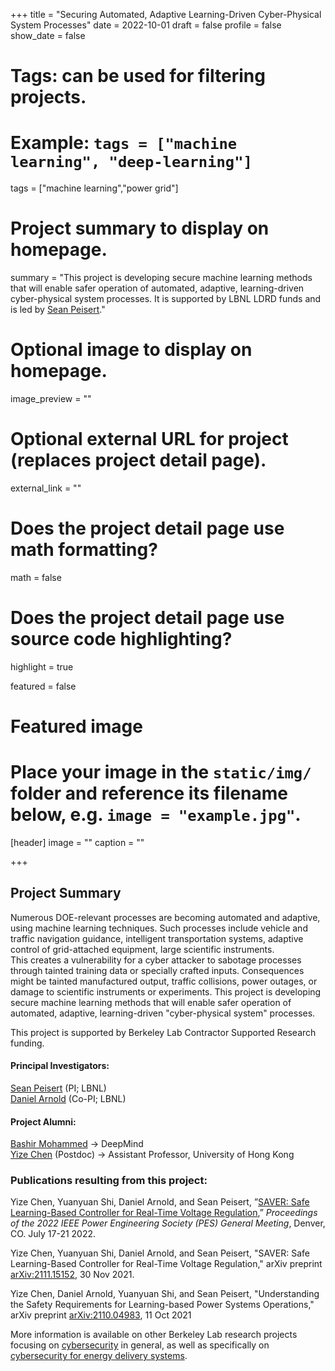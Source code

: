 +++
title = "Securing Automated, Adaptive Learning-Driven Cyber-Physical System Processes"
date = 2022-10-01
draft = false
profile = false
show_date = false

# Tags: can be used for filtering projects.
# Example: `tags = ["machine learning", "deep-learning"]`
tags = ["machine learning","power grid"]

# Project summary to display on homepage.
summary = "This project is developing secure machine learning methods that will enable safer operation of automated, adaptive, learning-driven cyber-physical system processes.  It is supported by LBNL LDRD funds and is led by [Sean Peisert](https://www.cs.ucdavis.edu/~peisert/)."

# Optional image to display on homepage.
image_preview = ""

# Optional external URL for project (replaces project detail page).
external_link = ""

# Does the project detail page use math formatting?
math = false

# Does the project detail page use source code highlighting?
highlight = true

featured = false

# Featured image
# Place your image in the `static/img/` folder and reference its filename below, e.g. `image = "example.jpg"`.
[header]
image = ""
caption = ""

+++


## Project Summary

Numerous DOE-relevant processes are becoming automated and adaptive, using machine learning techniques.  Such processes include vehicle and traffic navigation guidance, intelligent transportation systems, adaptive control of grid-attached equipment, large scientific instruments.  
This creates a vulnerability for a cyber attacker to sabotage processes through tainted training data or specially crafted inputs.  Consequences might be tainted manufactured output, traffic collisions, power outages, or damage to scientific instruments or experiments. This project is developing secure machine learning methods that will enable safer operation of automated, adaptive, learning-driven "cyber-physical system" processes.


This project is supported by Berkeley Lab Contractor Supported Research funding.

#### Principal Investigators:
[Sean Peisert](https://www.cs.ucdavis.edu/~peisert/) (PI; LBNL) \
[Daniel Arnold](https://eta.lbl.gov/people/daniel-arnold) (Co-PI; LBNL)

<!-- #### Senior Personnel -->



#### Project Alumni:

[Bashir Mohammed](https://bashirmohd.github.io) → DeepMind \
[Yize Chen](https://www.yizechen.com) (Postdoc) → Assistant Professor, University of Hong Kong

### Publications resulting from this project:

Yize Chen, Yuanyuan Shi, Daniel Arnold, and Sean Peisert, ”[SAVER: Safe Learning-Based Controller for Real-Time Voltage Regulation](https://doi.org/10.1109/PESGM48719.2022.9917098),” *Proceedings of the 2022 IEEE Power Engineering Society (PES) General Meeting*, Denver, CO. July 17-21 2022.

Yize Chen, Yuanyuan Shi, Daniel Arnold, and Sean Peisert, "SAVER: Safe Learning-Based Controller for Real-Time Voltage Regulation," arXiv preprint [arXiv:2111.15152](https://arxiv.org/abs/2111.15152), 30 Nov 2021.

Yize Chen, Daniel Arnold, Yuanyuan Shi, and Sean Peisert, "Understanding the Safety Requirements for Learning-based Power Systems Operations," arXiv preprint [arXiv:2110.04983](https://arxiv.org/abs/2110.04983), 11 Oct 2021

More information is available on other Berkeley Lab research projects focusing on [cybersecurity](/projects/) in general, as well as specifically on [cybersecurity for energy delivery systems](/research/ceds/).
